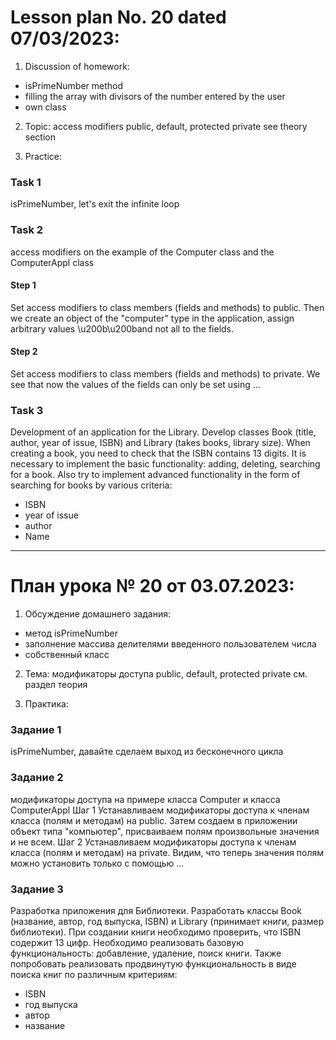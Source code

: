 # Lesson plan No. 20 dated 07/03/2023:

1. Discussion of homework:
- isPrimeNumber method
- filling the array with divisors of the number entered by the user
- own class

2. Topic: access modifiers public, default, protected private
   see theory section

3. Practice:

### Task 1

isPrimeNumber, let's exit the infinite loop

### Task 2

access modifiers on the example of the Computer class and the ComputerAppl class

#### Step 1
Set access modifiers to class members (fields and methods) to public.
Then we create an object of the "computer" type in the application, assign arbitrary values \u200b\u200band not all to the fields.

#### Step 2
Set access modifiers to class members (fields and methods) to private.
We see that now the values ​​of the fields can only be set using ...

### Task 3

Development of an application for the Library.
Develop classes Book (title, author, year of issue, ISBN) and Library (takes books, library size).
When creating a book, you need to check that the ISBN contains 13 digits.
It is necessary to implement the basic functionality:
adding, deleting, searching for a book.
Also try to implement advanced functionality in the form of searching for books by various criteria:
- ISBN
- year of issue
- author
- Name


______________________

# План урока № 20 от 03.07.2023:

1. Обсуждение домашнего задания:
- метод isPrimeNumber
- заполнение массива делителями введенного пользователем числа 
- собственный класс

2. Тема: модификаторы доступа public, default, protected private
см. раздел теория

3. Практика:

### Задание 1   

isPrimeNumber, давайте сделаем выход из бесконечного цикла

### Задание 2

модификаторы доступа на примере класса Computer и класса ComputerAppl
Шаг 1
Устанавливаем модификаторы доступа к членам класса (полям и методам) на public.
Затем создаем в приложении объект типа "компьютер", присваиваем полям произвольные значения и не всем.
Шаг 2
Устанавливаем модификаторы доступа к членам класса (полям и методам) на private.
Видим, что теперь значения полям можно установить только с помощью ...

### Задание 3
Разработка приложения для Библиотеки.
Разработать классы Book (название, автор, год выпуска, ISBN) и Library (принимает книги, размер библиотеки).
При создании книги необходимо проверить, что ISBN содержит 13 цифр.
Необходимо реализовать базовую функциональность:
добавление, удаление, поиск книги. 
Также попробовать реализовать продвинутую функциональность в виде поиска книг по различным критериям:
- ISBN
- год выпуска
- автор
- название